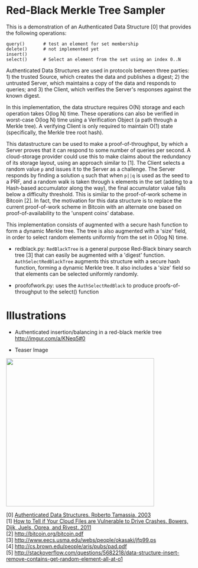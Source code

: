 Red-Black Merkle Tree Sampler
=============================

This is a demonstration of an Authenticated Data Structure [0] that provides the following operations:

    query()       # test an element for set membership
    delete()      # not implemented yet
    insert()
    select()      # Select an element from the set using an index 0..N

Authenticated Data Structures are used in protocols between three parties: 1) the trusted Source, which creates the data and publishes a digest; 2) the untrusted Server, which maintains a copy of the data and responds to queries; and 3) the Client, which verifies the Server's responses against the known digest.

In this implementation, the data structure requires O(N) storage and each operation takes O(log N) time. These operations can also be verified in worst-case O(log N) time using a Verification Object (a path through a Merkle tree). A verifying Client is only required to maintain O(1) state (specifically, the Merkle tree root hash).

This datastructure can be used to make a proof-of-throughput, by which a Server proves that it can respond to some number of queries per second. A cloud-storage provider could use this to make claims about the redundancy of its storage layout, using an approach similar to [1]. The Client selects a random value <code>p</code> and issues it to the Server as a challenge. The Server responds by finding a solution <code>q</code> such that when <code>p||q</code> is used as the seed to a PRF, and a random walk is taken through <code>k</code> elements in the set (adding to a Hash-based accumulator along the way), the final accumulator value falls below a difficulty threshold. This is similar to the proof-of-work scheme in Bitcoin [2]. In fact, the motivation for this data structure is to replace the current proof-of-work scheme in Bitcoin with an alternate one based on proof-of-availability to the 'unspent coins' database.

This implementation consists of  augmented with a secure hash function to form a dynamic Merkle tree. The tree is also augmented with a 'size' field, in order to select random elements uniformly from the set in O(log N) time.

- redblack.py: <code>RedBlackTree</code> is a general purpose Red-Black binary search tree [3] that can easily be augmented with a 'digest' function. <code>AuthSelectRedBlackTree</code> augments this structure with a secure hash function, forming a dynamic Merkle tree. It also includes a 'size' field so that elements can be selected uniformly randomly.

- proofofwork.py: uses the <code>AuthSelectRedBlack</code> to produce proofs-of-throughput to the select() function


Illustrations
=============

- Authenticated insertion/balancing in a red-black merkle tree http://imgur.com/a/KNeq5#0

- Teaser Image

<img src="http://i.imgur.com/aFCLo.png" width="400"/>


[0] <a href="http://cs.brown.edu/research/pubs/pdfs/2003/Tamassia-2003-ADS.pdf">Authenticated Data Structures.  Roberto Tamassia. 2003</a><br>
[1] <a href="http://www.rsa.com/rsalabs/staff/bios/kbowers/publications/RAFT.pdf">How to Tell if Your Cloud Files are Vulnerable to Drive Crashes. Bowers, Dijk, Juels, Oprea, and Rivest. 2011</a><br>
[2] http://bitcoin.org/bitcoin.pdf<br>
[3] http://www.eecs.usma.edu/webs/people/okasaki/jfp99.ps<br>
[4] http://cs.brown.edu/people/aris/pubs/pad.pdf<br>
[5] http://stackoverflow.com/questions/5682218/data-structure-insert-remove-contains-get-random-element-all-at-o1<br>

